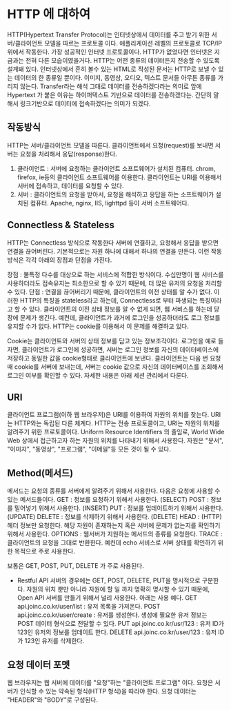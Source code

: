 # HTTP 에 대하여
HTTP(Hypertext Transfer Protocol)는 인터넷상에서 데이터를 주고 받기 위한 서버/클라이언트 모델을 따르는 프로토콜 이다. 애플리케이션 레벨의 프로토콜로 TCP/IP위에서 작동한다.
가장 성공적인 인터넷 프로토콜이다. HTTP가 없었다면 인터넷은 지금과는 전혀 다른 모습이였을거다.
HTTP는 어떤 종류의 데이터든지 전송할 수 있도록 설계돼 있다. 인터넷상에서 흔히 볼수 있는 HTML로 작성된 문서는 HTTP로 보낼 수 있는 데이터의 한 종류일 뿐이다. 이미지, 동영상, 오디오, 텍스트 문서들 아무튼 종류를 가리지 않는다.
Transfer라는 해석 그대로 데이터를 전송하겠다라는 의미로 앞에 Hypertext 가 붙은 이유는 하이퍼텍스트 기반으로 데이터를 전송하겠다는. 간단히 말해서 링크기반으로 데이터에 접속하겠다는 의미가 되겠다.

## 작동방식
HTTP는 서버/클라이언트 모델을 따른다. 클라이언트에서 요청(request)를 보내면 서버는 요청을 처리해서 응답(response)한다.
1. 클라이언트 : 서버에 요청하는 클라이언트 소프트웨어가 설치된 컴퓨터. chrom, firefox, ie등의 클라이언트 소프트웨어를 이용한다. 클라이언트는 URI를 이용해서 서버에 접속하고, 데이터를 요청할 수 있다.
2. 서버 : 클라이언트의 요청을 받아서, 요청을 해석하고 응답을 하는 소프트웨어가 설치된 컴퓨터. Apache, nginx, IIS, lighttpd 등이 서버 소프트웨어다.

## Connectless & Stateless
HTTP는 Connectless 방식으로 작동한다 서버에 연결하고, 요청해서 응답을 받으면 연결을 끊어버린다. 기본적으로는 자원 하나에 대해서 하나의 연결을 만든다. 이런 작동방식은 각각 아래의 장점과 단점을 가진다.

장점 : 불특정 다수를 대상으로 하는 서비스에 적합한 방식이다. 수십만명이 웹 서비스를 사용하더라도 접속유지는 최소한으로 할 수 있기 때문에, 더 많은 유저의 요청을 처리할 수 있다.
단점 : 연결을 끊어버리기 때문에, 클라이언트의 이전 상태를 알 수가 없다. 이러한 HTTP의 특징을 stateless라고 하는데, Connectless로 부터 파생되는 특징이라고 할 수 있다. 클라이언트의 이전 상태 정보를 알 수 없게 되면, 웹 서비스를 하는데 당장에 문제가 생긴다. 예컨데, 클라이언트가 과거에 로그인을 성공하더라도 로그 정보를 유지할 수가 없다. HTTP는 cookie를 이용해서 이 문제를 해결하고 있다.

Cookie는 클라이언트와 서버의 상태 정보를 담고 있는 정보조각이다. 로그인을 예로 들자면, 클라이언트가 로그인에 성공하면, 서버는 로그인 정보를 자신의 데이터베이스에 저장하고 동일한 값을 cookie형태로 클라이언트에 보낸다. 클라이언트는 다음 번 요청때 cookie를 서버에 보내는데, 서버는 cookie 값으로 자신의 데이터베이스를 조회해서 로그인 여부를 확인할 수 있다. 자세한 내용은 아래 세션 관리에서 다룬다.

## URI
클라이언트 프로그램(이하 웹 브라우저)은 URI를 이용하여 자원의 위치를 찾는다. URI는 HTTP와는 독립된 다른 체계다. HTTP는 전송 프로토콜이고, URI는 자원의 위치를 알려주기 위한 프로토콜이다. Uniform Resource Identifiers 의 줄임로, World Wide Web 상에서 접근하고자 하는 자원의 위치를 나타내기 위해서 사용한다. 자원은 "문서", "이미지", "동영상", "프로그램", "이메일"등 모든 것이 될 수 있다.

## Method(메서드)
메서드는 요청의 종류를 서버에게 알려주기 위해서 사용한다. 다음은 요청에 사용할 수 있는 메서드들이다.
GET : 정보를 요청하기 위해서 사용한다. (SELECT)
POST : 정보를 밀어넣기 위해서 사용한다. (INSERT)
PUT : 정보를 업데이트하기 위해서 사용한다. (UPDATE)
DELETE : 정보를 삭제하기 위해서 사용한다. (DELETE)
HEAD : (HTTP)헤더 정보만 요청한다. 해당 자원이 존재하는지 혹은 서버에 문제가 없는지를 확인하기 위해서 사용한다.
OPTIONS : 웹서버가 지원하는 메서드의 종류를 요청한다.
TRACE : 클라이언트의 요청을 그대로 반환한다. 예컨데 echo 서비스로 서버 상태를 확인하기 위한 목적으로 주로 사용한다.

보통은 GET, POST, PUT, DELETE 가 주로 사용된다.
- Restful API 서버의 경우에는 GET, POST, DELETE, PUT을 명시적으로 구분한다. 자원의 위치 뿐만 아니라 자원에 할 일 까지 명확히 명시할 수 있기 때문에, Open API 서버를 만들기 위해서 널리 사용한다. 아래는 사용 예다.
GET api.joinc.co.kr/user/list : 유저 목록을 가져온다.
POST api.joinc.co.kr/user/create : 유저를 생성한다. 생성에 필요한 유저 정보는 POST 데이터 형식으로 전달할 수 있다.
PUT api.joinc.co.kr/usr/123 : 유저 ID가 123인 유저의 정보를 업데이트 한다.
DELETE api.joinc.co.kr/user/123 : 유저 ID가 123인 유저를 삭제한다.

## 요청 데이터 포멧
웹 브라우저는 웹 서버에 데이터를 "요청"하는 "클라이언트 프로그램" 이다. 요청은 서버가 인식할 수 있는 약속된 형식(HTTP 형식)을 따라야 한다.
요청 데이터는 "HEADER"와 "BODY"로 구성된다.

